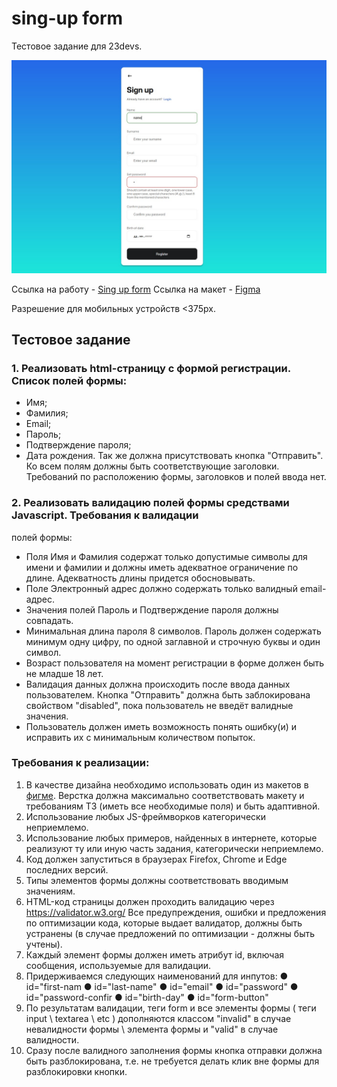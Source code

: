 # sing-up form
Тестовое задание для 23devs.

![image](singup.jpg)

Ссылка на работу - [Sing up form](https://mariasuz.github.io/sing-up/)
Ссылка на макет - [Figma](https://www.figma.com/design/B34HAXaZi98a2qEZtMyDj3/20-Screen-Login-%26-Register-Mobile-App-(Community)?node-id=0-1&node-type=canvas&t=RIOAlrCxUMTUXTf8-0)

Разрешение для мобильных устройств <375px.

## Тестовое задание
### 1. Реализовать html-страницу с формой регистрации. Список полей формы:
- Имя;
- Фамилия;
- Email;
- Пароль;
- Подтверждение пароля;
- Дата рождения.
Так же должна присутствовать кнопка "Отправить". Ко всем полям должны быть
соответствующие заголовки. Требований по расположению формы, заголовков и полей
ввода нет.
### 2. Реализовать валидацию полей формы средствами Javascript. Требования к валидации
полей формы:
- Поля Имя и Фамилия содержат только допустимые символы для имени и фамилии
и должны иметь адекватное ограничение по длине. Адекватность длины придется
обосновывать.
- Поле Электронный адрес должно содержать только валидный email-адрес.
- Значения полей Пароль и Подтверждение пароля должны совпадать.
- Минимальная длина пароля 8 символов. Пароль должен содержать минимум одну
цифру, по одной заглавной и строчную буквы и один символ.
- Возраст пользователя на момент регистрации в форме должен быть не младше 18
лет.
- Валидация данных должна происходить после ввода данных пользователем.
Кнопка "Отправить" должна быть заблокирована свойством "disabled", пока
пользователь не введёт валидные значения.
- Пользователь должен иметь возможность понять ошибку(и) и исправить их с
минимальным количеством попыток.
### Требования к реализации:
 1. В качестве дизайна необходимо использовать один из макетов в [фигме](https://www.figma.com/community/file/1370757927948360864/20-screen-login-register-mobile-app). Верстка
должна максимально соответствовать макету и требованиям ТЗ (иметь все необходимые
поля) и быть адаптивной.
2. Использование любых JS-фреймворков категорически неприемлемо.
3. Использование любых примеров, найденных в интернете, которые реализуют ту или иную
часть задания, категорически неприемлемо.
4. Код должен запуститься в браузерах Firefox, Chrome и Edge последних версий.
5. Типы элементов формы должны соответствовать вводимым значениям.
6. HTML-код страницы должен проходить валидацию через https://validator.w3.org/ Все
предупреждения, ошибки и предложения по оптимизации кода, которые выдает
валидатор, должны быть устранены (в случае предложений по оптимизации - должны
быть учтены).
7. Каждый элемент формы должен иметь атрибут id, включая сообщения,
используемые для валидации.
8. Придерживаемся следующих наименований для инпутов:
● id="first-nam
● id="last-name"
● id="email"
● id="password"
● id="password-confir
● id="birth-day"
● id="form-button"
9. По результатам валидации, теги form и все элементы формы ( теги input \ textarea \ etc )
дополняются классом "invalid" в случае невалидности формы \ элемента формы и "valid" в
случае валидности.
10. Сразу после валидного заполнения формы кнопка отправки должна быть
разблокирована, т.е. не требуется делать клик вне формы для разблокировки кнопки.
